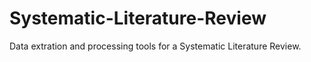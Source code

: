 Systematic-Literature-Review
============================

Data extration and processing tools for a Systematic Literature Review.
